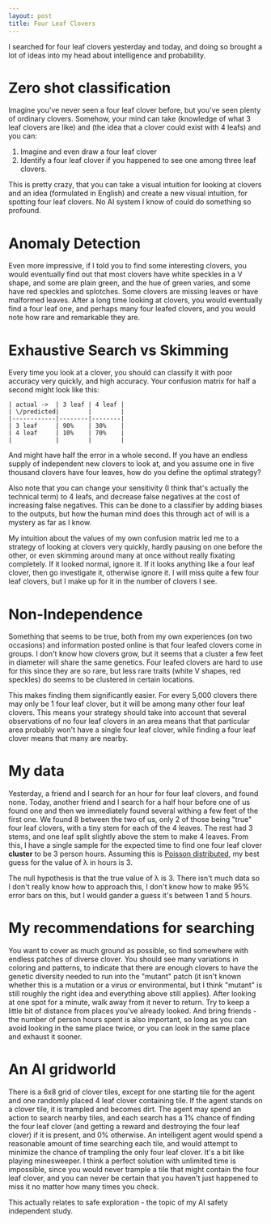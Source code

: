 ```yaml
---
layout: post
title: Four Leaf Clovers
---
```


I searched for four leaf clovers yesterday and today, and doing so brought a lot of ideas into my
head about intelligence and probability.

# Zero shot classification

Imagine you've never seen a four leaf clover before, but you've seen plenty of ordinary clovers.
Somehow, your mind can take (knowledge of what 3 leaf clovers are like) and (the idea that a clover
could exist with 4 leafs) and you can:

1. Imagine and even draw a four leaf clover
2. Identify a four leaf clover if you happened to see one among three leaf clovers.

This is pretty crazy, that you can take a visual intuition for looking at clovers and an idea
(formulated in English) and create a new visual intuition, for spotting four leaf clovers. No AI
system I know of could do something so profound.

# Anomaly Detection

Even more impressive, if I told you to find some interesting clovers, you would eventually find out
that most clovers have white speckles in a V shape, and some are plain green, and the hue of green
varies, and some have red speckles and splotches. Some clovers are missing leaves or have malformed
leaves. After a long time looking at clovers, you would eventually find a four leaf one, and perhaps
many four leafed clovers, and you would note how rare and remarkable they are.

# Exhaustive Search vs Skimming

Every time you look at a clover, you should can classify it with poor accuracy very quickly, and
high accuracy. Your confusion matrix for half a second might look like this:

    | actual ->  | 3 leaf | 4 leaf |
    | \/predicted|        |        |
    |------------|--------|--------|
    | 3 leaf     | 90%    | 30%    |
    | 4 leaf     | 10%    | 70%    |
    |            |        |        |

And might have half the error in a whole second. If you have an endless supply of independent new
clovers to look at, and you assume one in five thousand clovers have four leaves, how do you define
the optimal strategy? 

Also note that you can change your sensitivity (I think that's actually the technical term) to 4
leafs, and decrease false negatives at the cost of increasing false negatives. This can be done to a
classifier by adding biases to the outputs, but how the human mind does this through act of will is
a mystery as far as I know.

My intuition about the values of my own confusion matrix led me to a strategy of looking at clovers
very quickly, hardly pausing on one before the other, or even skimming around many at once without
really fixating completely. If it looked normal, ignore it. If it looks anything like a four leaf
clover, then go investigate it, otherwise ignore it. I will miss quite a few four leaf clovers, but
I make up for it in the number of clovers I see.

# Non-Independence

Something that seems to be true, both from my own experiences (on two occasions) and information
posted online is that four leafed clovers come in groups. I don't know how clovers grow, but it
seems that a cluster a few feet in diameter will share the same genetics. Four leafed clovers are
hard to use for this since they are so rare, but less rare traits (white V shapes, red speckles) do
seems to be clustered in certain locations.

This makes finding them significantly easier. For every 5,000 clovers there may only be 1 four leaf
clover, but it will be among many other four leaf clovers. This means your strategy should take into
account that several observations of no four leaf clovers in an area means that that particular area
probably won't have a single four leaf clover, while finding a four leaf clover means that many are
nearby.

# My data

Yesterday, a friend and I search for an hour for four leaf clovers, and found none. Today, another
friend and I search for a half hour before one of us found one and then we immediately found several
withing a few feet of the first one. We found 8 between the two of us, only 2 of those being "true"
four leaf clovers, with a tiny stem for each of the 4 leaves. The rest had 3 stems, and one leaf
split slightly above the stem to make 4 leaves. From this, I have a single sample for the expected
time to find one four leaf clover __cluster__ to be 3 person hours. Assuming this is 
[Poisson distributed](https://en.wikipedia.org/wiki/Poisson_distribution), my best guess for the
value of λ in hours is 3. 

The null hypothesis is that the true value of λ is 3. There isn't much data so I don't really know
how to approach this, I don't know how to make 95% error bars on this, but I would gander a guess
it's between 1 and 5 hours.

# My recommendations for searching

You want to cover as much ground as possible, so find somewhere with endless patches of diverse
clover. You should see many variations in coloring and patterns, to indicate that there are enough
clovers to have the genetic diversity needed to run into the "mutant" patch (it isn't known
whether this is a mutation or a virus or environmental, but I think "mutant" is still roughly the
right idea and everything above still applies). After looking at one spot for a minute, walk away
from it never to return. Try to keep a little bit of distance from places you've already looked. And
bring friends - the number of person hours spent is also important, so long as you can avoid looking
in the same place twice, or you can look in the same place and exhaust it sooner.

# An AI gridworld

There is a 6x8 grid of clover tiles, except for one starting tile for the agent and one randomly
placed 4 leaf clover containing tile. If the agent stands on a clover tile, it is trampled and
becomes dirt. The agent may spend an action to search nearby tiles, and each search has a 1% chance
of finding the four leaf clover (and getting a reward and destroying the four leaf clover) if it is
present, and 0% otherwise. An intelligent agent would spend a reasonable amount of time searching
each tile, and would attempt to minimize the chance of trampling the only four leaf clover. It's a
bit like playing minesweeper. I think a perfect solution with unlimited time is impossible, since
you would never trample a tile that might contain the four leaf clover, and you can never be certain
that you haven't just happened to miss it no matter how many times you check.

This actually relates to safe exploration - the topic of my AI safety independent study.




